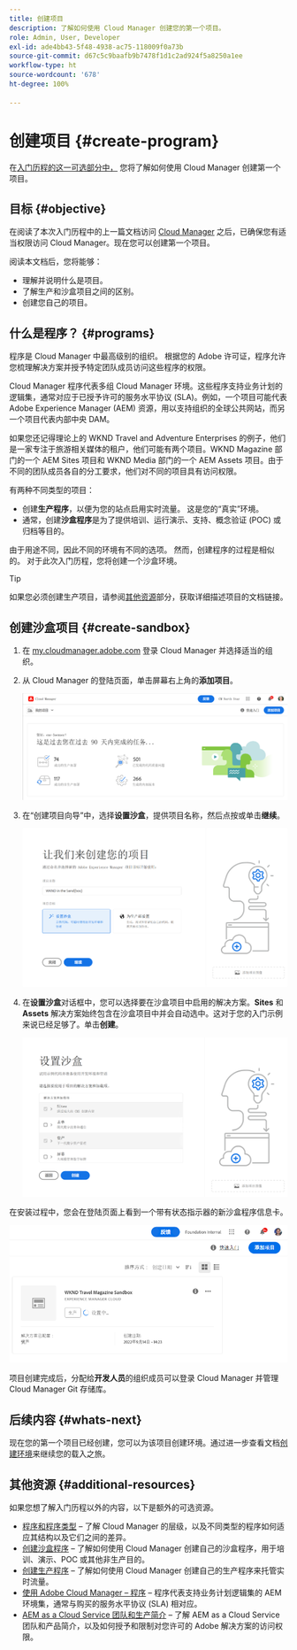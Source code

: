 ```yaml
---
title: 创建项目
description: 了解如何使用 Cloud Manager 创建您的第一个项目。
role: Admin, User, Developer
exl-id: ade4bb43-5f48-4938-ac75-118009f0a73b
source-git-commit: d67c5c9baafb9b7478f1d1c2ad924f5a8250a1ee
workflow-type: ht
source-wordcount: '678'
ht-degree: 100%

---
```


# 创建项目 {#create-program}

在[入门历程的这一可选部分中，](overview.md) 您将了解如何使用 Cloud Manager 创建第一个项目。

## 目标 {#objective}

在阅读了本次入门历程中的上一篇文档访问 [Cloud Manager](cloud-manager.md) 之后，已确保您有适当权限访问 Cloud Manager。现在您可以创建第一个项目。

阅读本文档后，您将能够：

* 理解并说明什么是项目。
* 了解生产和沙盒项目之间的区别。
* 创建您自己的项目。

## 什么是程序？ {#programs}

程序是 Cloud Manager 中最高级别的组织。 根据您的 Adobe 许可证，程序允许您梳理解决方案并授予特定团队成员访问这些程序的权限。

Cloud Manager 程序代表多组 Cloud Manager 环境。这些程序支持业务计划的逻辑集，通常对应于已授予许可的服务水平协议 (SLA)。例如，一个项目可能代表 Adobe Experience Manager (AEM) 资源，用以支持组织的全球公共网站，而另一个项目代表内部中央 DAM。

如果您还记得理论上的 WKND Travel and Adventure Enterprises 的例子，他们是一家专注于旅游相关媒体的租户，他们可能有两个项目。WKND Magazine 部门的一个 AEM Sites 项目和 WKND Media 部门的一个 AEM Assets 项目。由于不同的团队成员各自的分工要求，他们对不同的项目具有访问权限。

有两种不同类型的项目：

* 创建&#x200B;**生产程序**，以便为您的站点启用实时流量。 这是您的“真实”环境。
* 通常，创建&#x200B;**沙盒程序**&#x200B;是为了提供培训、运行演示、支持、概念验证 (POC) 或归档等目的。

由于用途不同，因此不同的环境有不同的选项。 然而，创建程序的过程是相似的。 对于此次入门历程，您将创建一个沙盒环境。

>[!TIP]
>
>如果您必须创建生产项目，请参阅[其他资源](#additional-resources)部分，获取详细描述项目的文档链接。

## 创建沙盒项目 {#create-sandbox}

1. 在 [my.cloudmanager.adobe.com](https://my.cloudmanager.adobe.com/) 登录 Cloud Manager 并选择适当的组织。

1. 从 Cloud Manager 的登陆页面，单击屏幕右上角的&#x200B;**添加项目**。

   ![Cloud Manager 登陆页面](/help/implementing/cloud-manager/getting-access-to-aem-in-cloud/assets/cloud-manager-my-programs.png)

1. 在“创建项目向导”中，选择&#x200B;**设置沙盒**，提供项目名称，然后点按或单击&#x200B;**继续**。

   ![项目类型创建](/help/implementing/cloud-manager/getting-access-to-aem-in-cloud/assets/create-sandbox.png)

1. 在&#x200B;**设置沙盒**&#x200B;对话框中，您可以选择要在沙盒项目中启用的解决方案。**Sites** 和 **Assets** 解决方案始终包含在沙盒项目中并会自动选中。这对于您的入门示例来说已经足够了。单击&#x200B;**创建**。

   ![解决方案选择](assets/set-up-sandbox-onboarding.png)

在安装过程中，您会在登陆页面上看到一个带有状态指示器的新沙盒程序信息卡。

![从概述页面创建沙盒](/help/implementing/cloud-manager/getting-access-to-aem-in-cloud/assets/program-create-setupdemo2.png)

项目创建完成后，分配给&#x200B;**开发人员**&#x200B;的组织成员可以登录 Cloud Manager 并管理 Cloud Manager Git 存储库。

## 后续内容 {#whats-next}

现在您的第一个项目已经创建，您可以为该项目创建环境。通过进一步查看文档[创建环境](create-environments.md)来继续您的载入之旅。

## 其他资源 {#additional-resources}

如果您想了解入门历程以外的内容，以下是额外的可选资源。

* [程序和程序类型](/help/implementing/cloud-manager/getting-access-to-aem-in-cloud/program-types.md) – 了解 Cloud Manager 的层级，以及不同类型的程序如何适应其结构以及它们之间的差异。
* [创建沙盒程序](/help/implementing/cloud-manager/getting-access-to-aem-in-cloud/creating-sandbox-programs.md) – 了解如何使用 Cloud Manager 创建自己的沙盒程序，用于培训、演示、POC 或其他非生产目的。
* [创建生产程序](/help/implementing/cloud-manager/getting-access-to-aem-in-cloud/creating-production-programs.md) – 了解如何使用 Cloud Manager 创建自己的生产程序来托管实时流量。
* [使用 Adobe Cloud Manager – 程序](https://experienceleague.adobe.com/docs/experience-manager-learn/cloud-service/cloud-manager/programs.html) – 程序代表支持业务计划逻辑集的 AEM 环境集，通常与购买的服务水平协议 (SLA) 相对应。
* [AEM as a Cloud Service 团队和生产简介](/help/onboarding/aem-cs-team-product-profiles.md) – 了解 AEM as a Cloud Service 团队和产品简介，以及如何授予和限制对您许可的 Adobe 解决方案的访问权限。
